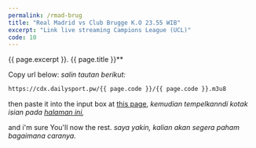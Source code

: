 ```yaml
---
permalink: /rmad-brug
title: "Real Madrid vs Club Brugge K.O 23.55 WIB"
excerpt: "Link live streaming Campions League (UCL)"
code: 10
---
```

{{ page.excerpt }}. {{ page.title }}**

Copy url below:
_salin tautan berikut:_

```html
https://cdx.dailysport.pw/{{ page.code }}/{{ page.code }}.m3u8
```

then paste it into the input box at [this page](https://mi.knoacc.org/online-m3u8-player),
_kemudian tempelkanndi kotak isian pada [halaman ini](https://mi.knoacc.org/online-m3u8-player),_

and i'm sure You'll now the rest.
_saya yakin, kalian akan segera paham bagaimana caranya._
